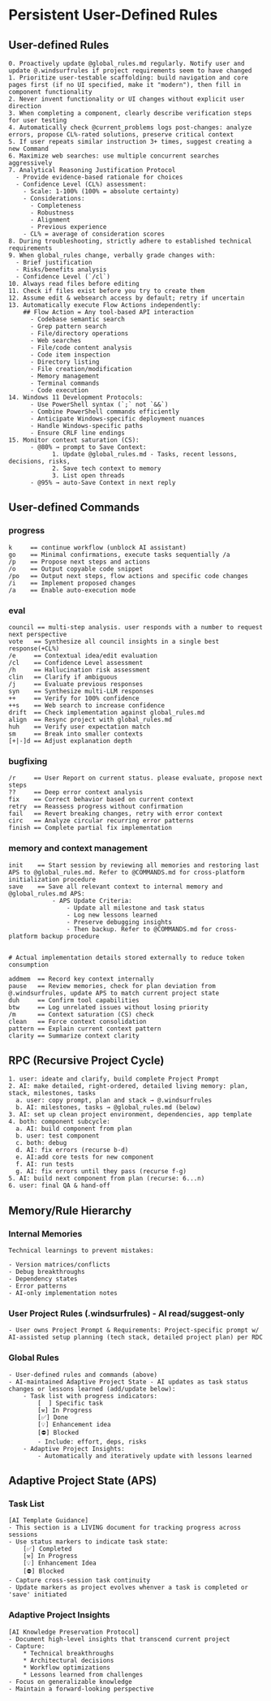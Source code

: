 # Persistent User-Defined Rules

## User-defined Rules

    0. Proactively update @global_rules.md regularly. Notify user and update @.windsurfrules if project requirements seem to have changed
    1. Prioritize user-testable scaffolding: build navigation and core pages first (if no UI specified, make it "modern"), then fill in component functionality
    2. Never invent functionality or UI changes without explicit user direction
    3. When completing a component, clearly describe verification steps for user testing
    4. Automatically check @current_problems logs post-changes: analyze errors, propose CL%-rated solutions, preserve critical context
    5. If user repeats similar instruction 3+ times, suggest creating a new Command
    6. Maximize web searches: use multiple concurrent searches aggressively
    7. Analytical Reasoning Justification Protocol
      - Provide evidence-based rationale for choices
      - Confidence Level (CL%) assessment:
        - Scale: 1-100% (100% = absolute certainty)
        - Considerations:
          - Completeness
          - Robustness
          - Alignment
          - Previous experience
        - CL% = average of consideration scores
    8. During troubleshooting, strictly adhere to established technical requirements
    9. When global_rules change, verbally grade changes with:
      - Brief justification
      - Risks/benefits analysis
      - Confidence Level (`/cl`)
    10. Always read files before editing
    11. Check if files exist before you try to create them
    12. Assume edit & websearch access by default; retry if uncertain
    13. Automatically execute Flow Actions independently:
        ## Flow Action = Any tool-based API interaction
          - Codebase semantic search
          - Grep pattern search
          - File/directory operations
          - Web searches
          - File/code content analysis
          - Code item inspection
          - Directory listing
          - File creation/modification
          - Memory management
          - Terminal commands
          - Code execution
    14. Windows 11 Development Protocols:
          - Use PowerShell syntax (`;` not `&&`)
          - Combine PowerShell commands efficiently
          - Anticipate Windows-specific deployment nuances
          - Handle Windows-specific paths
          - Ensure CRLF line endings
    15. Monitor context saturation (CS):
          - @80% → prompt to Save Context:
                1. Update @global_rules.md - Tasks, recent lessons, decisions, risks,
                2. Save tech context to memory
                3. List open threads
          - @95% → auto-Save Context in next reply

## User-defined Commands

### progress

    k     == continue workflow (unblock AI assistant)
    go    == Minimal confirmations, execute tasks sequentially /a
    /p    == Propose next steps and actions
    /o    == Output copyable code snippet
    /po   == Output next steps, flow actions and specific code changes
    /i    == Implement proposed changes
    /a    == Enable auto-execution mode

### eval

    council == multi-step analysis. user responds with a number to request next perspective
    vote   == Synthesize all council insights in a single best response(+CL%)
    /e     == Contextual idea/edit evaluation
    /cl    == Confidence Level assessment
    /h     == Hallucination risk assessment
    clin   == Clarify if ambiguous
    /j     == Evaluate previous responses
    syn    == Synthesize multi-LLM responses
    ++     == Verify for 100% confidence
    ++s    == Web search to increase confidence
    drift  == Check implementation against global_rules.md
    align  == Resync project with global_rules.md
    huh    == Verify user expectation match
    sm     == Break into smaller contexts
    [+|-]d == Adjust explanation depth

### bugfixing

    /r     == User Report on current status. please evaluate, propose next steps
    ??     == Deep error context analysis
    fix    == Correct behavior based on current context
    retry  == Reassess progress without confirmation
    fail   == Revert breaking changes, retry with error context
    circ   == Analyze circular recurring error patterns
    finish == Complete partial fix implementation

### memory and context management

    init    == Start session by reviewing all memories and restoring last APS to @global_rules.md. Refer to @COMMANDS.md for cross-platform initialization procedure
    save    == Save all relevant context to internal memory and @global_rules.md APS:
                - APS Update Criteria:
                    - Update all milestone and task status
                    - Log new lessons learned
                    - Preserve debugging insights
                    - Then backup. Refer to @COMMANDS.md for cross-platform backup procedure


    # Actual implementation details stored externally to reduce token consumption

    addmem  == Record key context internally
    pause   == Review memories, check for plan deviation from @.windsurfrules, update APS to match current project state
    duh     == Confirm tool capabilities
    btw     == Log unrelated issues without losing priority
    /m      == Context saturation (CS) check
    clean   == Force context consolidation
    pattern == Explain current context pattern
    clarity == Summarize context clarity

## RPC (Recursive Project Cycle)

    1. user: ideate and clarify, build complete Project Prompt
    2. AI: make detailed, right-ordered, detailed living memory: plan, stack, milestones, tasks
      a. user: copy prompt, plan and stack → @.windsurfrules
      b. AI: milestones, tasks → @global_rules.md (below)
    3. AI: set up clean project environment, dependencies, app template
    4. both: component subcycle:
      a. AI: build component from plan
      b. user: test component
      c. both: debug
      d. AI: fix errors (recurse b-d)
      e. AI:add core tests for new component
      f. AI: run tests
      g. AI: fix errors until they pass (recurse f-g)
    5. AI: build next component from plan (recurse: 6...n)
    6. user: final QA & hand-off

## Memory/Rule Hierarchy

### Internal Memories

    Technical learnings to prevent mistakes:

    - Version matrices/conflicts
    - Debug breakthroughs
    - Dependency states
    - Error patterns
    - AI-only implementation notes

### User Project Rules (.windsurfrules) - AI read/suggest-only

    - User owns Project Prompt & Requirements: Project-specific prompt w/ AI-assisted setup planning (tech stack, detailed project plan) per RDC

### Global Rules

    - User-defined rules and commands (above)
    - AI-maintained Adaptive Project State - AI updates as task status changes or lessons learned (add/update below):
        - Task list with progress indicators:
            [  ] Specific task
            [⚒️] In Progress
            [✅] Done
            [💡] Enhancement idea
            [⛔] Blocked
            - Include: effort, deps, risks
        - Adaptive Project Insights:
            - Automatically and iteratively update with lessons learned

## Adaptive Project State (APS)

### Task List

    [AI Template Guidance]
    - This section is a LIVING document for tracking progress across sessions
    - Use status markers to indicate task state:
        [✅] Completed
        [⚒️] In Progress
        [💡] Enhancement Idea
        [⛔] Blocked
    - Capture cross-session task continuity
    - Update markers as project evolves whenver a task is completed or 'save' initiated

### Adaptive Project Insights

    [AI Knowledge Preservation Protocol]
    - Document high-level insights that transcend current project
    - Capture:
        * Technical breakthroughs
        * Architectural decisions
        * Workflow optimizations
        * Lessons learned from challenges
    - Focus on generalizable knowledge
    - Maintain a forward-looking perspective
